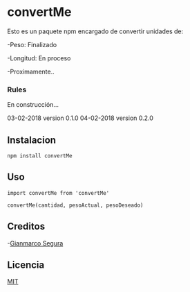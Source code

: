 # convertMe

Esto es un paquete npm encargado de convertir unidades de:

  -Peso: Finalizado

  -Longitud: En proceso

  -Proximamente..


### Rules

En construcción...

03-02-2018 version 0.1.0
04-02-2018 version 0.2.0


## Instalacion

```
npm install convertMe

```


## Uso

```
import convertMe from 'convertMe'

convertMe(cantidad, pesoActual, pesoDeseado)

```



## Creditos

-[Gianmarco Segura](https://www.gianmarco.es/)


## Licencia

[MIT](https://opensource.org/licenses/MIT)
